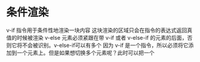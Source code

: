 # 条件渲染
v-if 指令用于条件性地渲染一块内容 这块渲染的区域只会在指令的表达式返回真值的时候被渲染
v-else 元素必须紧跟在带 v-if 或者 v-else-if 的元素的后面，否则它将不会被识别。v-else-if可以有多个 
因为 v-if 是一个指令，所以必须将它添加到一个元素上。但是如果想切换多个元素呢？此时可以把一个 <template> 元素当做不可见的包裹元素，并在上面使用 v-if。最终的渲染结果将不包含 <template> 元素

vue会尽可能高效地渲染元素 通常会复用已有元素而不是从头开始渲染 这样vue变得非常之快 另外vue提供了一种方式来表明‘这；两个元素是完全独立的 不要复用他们’ 只需添加一个具有唯一值的 key 属性即可：

v-show 另一个用于根据条件展示元素的选项是 v-show 指令 不同的是带有 v-show 的元素始终会被渲染并保留在 DOM 中。v-show 只是简单地切换元素的 CSS 属性 display v-show 不支持 <template> 元素，也不支持 v-else

两者区别：
* 手段：v-if是动态的向DOM树内添加或者删除DOM元素；v-show是通过设置DOM元素的display样式属性控制显隐； 
* 编译过程：v-if切换有一个局部编译/卸载的过程，切换过程中合适地销毁和重建内部的事件监听和子组件；v-show只是简单的基于css切换；
* 编译条件：v-if是惰性的，如果初始条件为假，则什么也不做；只有在条件第一次变为真时才开始局部编译（编译被缓存？编译被缓存后，然后再切换的时候进行局部卸载); v-show是在任何条件下（首次条件是否为真）都被编译，然后被缓存，而且DOM元素保留； 
* 性能消耗：v-if有更高的切换消耗；v-show有更高的初始渲染消耗；
* 使用场景： v-if适合运行条件不大可能改变；v-show适合频繁切换。

小tips: 当 v-if 与 v-for 一起使用时，v-for 具有比 v-if 更高的优先级。请查阅列表渲染指南 以获取详细信息。
链接地址：https://cn.vuejs.org/v2/style-guide/#%E9%81%BF%E5%85%8D-v-if-%E5%92%8C-v-for-%E7%94%A8%E5%9C%A8%E4%B8%80%E8%B5%B7-%E5%BF%85%E8%A6%81